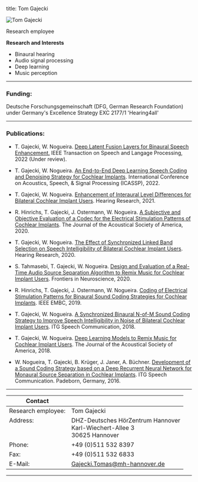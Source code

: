 title: Tom Gajecki 



![Tom Gajecki](Gajecki.jpg)


Research employee	


**Research and Interests**

* Binaural hearing
* Audio signal processing
* Deep learning
* Music perception

---
### Funding:

Deutsche Forschungsgemeinschaft (DFG, German Research Foundation) under Germany's Excellence Strategy EXC 2177/1 'Hearing4all'

---
### Publications:

* T. Gajecki, W. Nogueira. [Deep Latent Fusion Layers for Binaural Speech Enhancement.]() IEEE Transaction on Speech and Langage Processing, 2022 (Under review).

- T. Gajecki, W. Nogueira. [An End-to-End Deep Learning Speech Coding and Denoising Strategy for Cochlear Implants](https://www.biorxiv.org/content/10.1101/2021.11.04.467324v9.full.pdf). International Conference on Acoustics, Speech, & Signal Processing (ICASSP), 2022.

- T. Gajecki, W. Nogueira. [Enhancement of Interaural Level Differences for Bilateral Cochlear Implant Users](https://www.sciencedirect.com/science/article/pii/S0378595521001477). Hearing Research, 2021.

- R. Hinrichs, T. Gajecki, J. Ostermann, W. Nogueira. [A Subjective and Objective Evaluation of a Codec for the Electrical Stimulation Patterns of Cochlear Implants](https://asa.scitation.org/doi/full/10.1121/10.0003571). The Journal of the Acoustical Society of America, 2020.

- T. Gajecki, W. Nogueira. [The Effect of Synchronized Linked Band Selection on Speech Intelligibility of Bilateral Cochlear Implant Users](https://www.sciencedirect.com/science/article/pii/S0378595520303221). Hearing Research, 2020.

- S. Tahmasebi, T. Gajecki, W. Nogueira. [Design and Evaluation of a Real-Time Audio Source Separation Algorithm to Remix Music for Cochlear Implant Users](https://www.frontiersin.org/articles/10.3389/fnins.2020.00434/full). Frontiers in Neuroscience, 2020.

- R. Hinrichs, T. Gajecki, J. Ostermann, W. Nogueira. [Coding of Electrical Stimulation Patterns for Binaural Sound Coding Strategies for Cochlear Implants](https://ieeexplore.ieee.org/document/8857271). IEEE EMBC, 2019.

- T. Gajecki, W. Nogueira. [A Synchronized Binaural N-of-M Sound Coding Strategy to Improve Speech Intelligibility in Noise of Bilateral Cochlear Implant Users](https://ieeexplore.ieee.org/document/8578042). ITG Speech Communication, 2018.

- T. Gajecki, W. Nogueira. [Deep Learning Models to Remix Music for Cochlear Implant Users](https://asa.scitation.org/doi/10.1121/1.5042056). The Journal of the Acoustical Society of America, 2018.

- W. Nogueira, T. Gajecki, B. Krüger, J. Janer, A. Büchner. [Development of a Sound Coding Strategy based on a Deep Recurrent Neural Network for Monaural Source Separation in Cochlear Implants](https://ieeexplore.ieee.org/document/7776166). ITG Speech Communication. Padeborn, Germany, 2016.
 

---

| Contact                 |                            |
| ------------------------|--------------------------- |
| Research employee:<br>          | Tom Gajecki |
| Address: <br><br><br>   | DHZ-Deutsches HörZentrum Hannover<br> Karl-Wiechert-Allee 3 <br> 30625 Hannover |
| Phone:                  | +49 (0)511 532 8397 |
| Fax:                    | +49 (0)511 532 6833 |
| E-Mail:                 |<Gajecki.Tomas@mh-hannover.de>|

---
    

   
